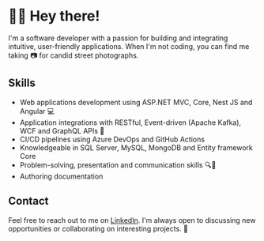 # 🙋‍♂️ Hey there!

I'm a software developer with a passion for building and integrating intuitive, user-friendly applications. When I'm not coding, you can find me taking 📷 for candid street photographs.

## Skills

- Web applications development using ASP.NET MVC, Core, Nest JS and Angular 💻
- Application integrations with RESTful, Event-driven (Apache Kafka), WCF and GraphQL APIs 🚀
- CI/CD pipelines using Azure DevOps and GitHub Actions
- Knowledgeable in SQL Server, MySQL, MongoDB and Entity framework Core
- Problem-solving, presentation and communication skills 🔍💬
- Authoring documentation

## Contact

Feel free to reach out to me on [LinkedIn](https://www.linkedin.com/in/lhar-gil/). I'm always open to discussing new opportunities or collaborating on interesting projects. 🤝
